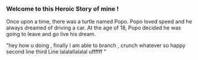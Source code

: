 ### Welcome to this Heroic Story of mine ! 
Once upon a time, there was a turtle named Popo.
Popo loved speed and he always dreamed of driving a car.
At the age of 18, Popo decided he was going to leave and go live his dream.


"hey how u doing , finally I am able to branch , crunch whatever so happy
second line
third Line lalalallalalal uffffff "
